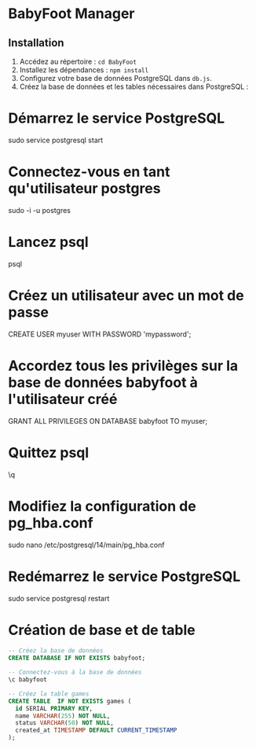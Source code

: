 # BabyFoot Manager

## Installation

1. Accédez au répertoire : `cd BabyFoot`
2. Installez les dépendances : `npm install`
3. Configurez votre base de données PostgreSQL dans `db.js`.
4. Créez la base de données et les tables nécessaires dans PostgreSQL :


# Démarrez le service PostgreSQL
sudo service postgresql start

# Connectez-vous en tant qu'utilisateur postgres
sudo -i -u postgres

# Lancez psql
psql

# Créez un utilisateur avec un mot de passe
CREATE USER myuser WITH PASSWORD 'mypassword';

# Accordez tous les privilèges sur la base de données babyfoot à l'utilisateur créé
GRANT ALL PRIVILEGES ON DATABASE babyfoot TO myuser;

# Quittez psql
\q

# Modifiez la configuration de pg_hba.conf
sudo nano /etc/postgresql/14/main/pg_hba.conf

# Redémarrez le service PostgreSQL
sudo service postgresql restart


# Création de base et de table
```sql
-- Créez la base de données
CREATE DATABASE IF NOT EXISTS babyfoot;

-- Connectez-vous à la base de données
\c babyfoot

-- Créez la table games
CREATE TABLE  IF NOT EXISTS games (
  id SERIAL PRIMARY KEY,
  name VARCHAR(255) NOT NULL,
  status VARCHAR(50) NOT NULL,
  created_at TIMESTAMP DEFAULT CURRENT_TIMESTAMP
);
